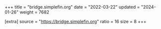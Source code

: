 +++
title = "bridge.simplefin.org"
date = "2022-03-22"
updated = "2024-01-26"
weight = 7682

[extra]
source = "https://bridge.simplefin.org"
ratio = 16
size = 8
+++
